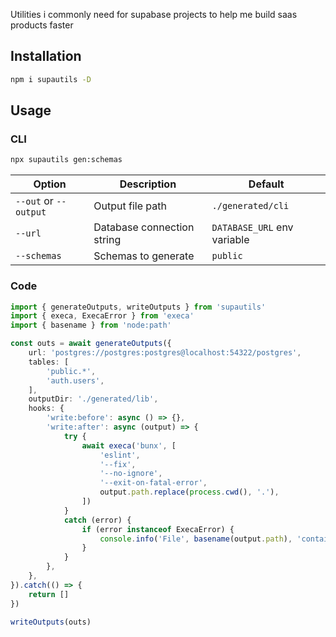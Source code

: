 Utilities i commonly need for supabase projects to help me build saas products faster

## Installation

```bash
npm i supautils -D
```

## Usage

### CLI

```bash
npx supautils gen:schemas
```

| Option | Description | Default |
| --- | --- | --- |
| `--out` or `--output` | Output file path | `./generated/cli` |
| `--url` | Database connection string | `DATABASE_URL` env variable |
| `--schemas` | Schemas to generate | `public` |

### Code

```ts
import { generateOutputs, writeOutputs } from 'supautils'
import { execa, ExecaError } from 'execa'
import { basename } from 'node:path'

const outs = await generateOutputs({
    url: 'postgres://postgres:postgres@localhost:54322/postgres',
    tables: [
        'public.*',
        'auth.users',
    ],
    outputDir: './generated/lib',
    hooks: {
        'write:before': async () => {},
        'write:after': async (output) => {
            try {
                await execa('bunx', [
                    'eslint',
                    '--fix',
                    '--no-ignore',
                    '--exit-on-fatal-error',
                    output.path.replace(process.cwd(), '.'),
                ])
            }
            catch (error) {
                if (error instanceof ExecaError) {
                    console.info('File', basename(output.path), 'contains linting errors')
                }
            }
        },
    },
}).catch(() => {
    return []
})

writeOutputs(outs)
